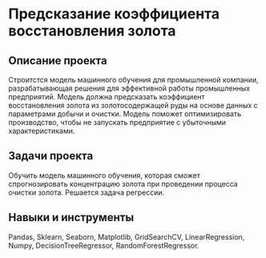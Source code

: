 # Предсказание коэффициента восстановления золота

## Описание проекта
Строитстся модель машинного обучения для промышленной компании, разрабатывающая решения для эффективной работы промышленных предприятий. Модель должна предсказать коэффициент восстановления золота из золотосодержащей руды на основе данных с параметрами добычи и очистки. Модель поможет оптимизировать производство, чтобы не запускать предприятие с убыточными характеристиками. 

## Задачи проекта
Обучить модель машинного обучения, которая сможет спрогнозировать концентрацию золота при проведении процесса очистки золота. Решается задача регрессии.

## Навыки и инструменты
Pandas, Sklearn, Seaborn, Matplotlib, GridSearchCV, LinearRegression, Numpy, DecisionTreeRegressor, RandomForestRegressor.
